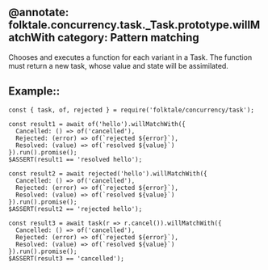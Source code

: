 @annotate: folktale.concurrency.task._Task.prototype.willMatchWith
category: Pattern matching
---

Chooses and executes a function for each variant in a Task. The function must
return a new task, whose value and state will be assimilated.


## Example::

    const { task, of, rejected } = require('folktale/concurrency/task');
    
    const result1 = await of('hello').willMatchWith({
      Cancelled: () => of('cancelled'),
      Rejected: (error) => of(`rejected ${error}`),
      Resolved: (value) => of(`resolved ${value}`)
    }).run().promise();
    $ASSERT(result1 == 'resolved hello');
    
    const result2 = await rejected('hello').willMatchWith({
      Cancelled: () => of('cancelled'),
      Rejected: (error) => of(`rejected ${error}`),
      Resolved: (value) => of(`resolved ${value}`)
    }).run().promise();
    $ASSERT(result2 == 'rejected hello');
    
    const result3 = await task(r => r.cancel()).willMatchWith({
      Cancelled: () => of('cancelled'),
      Rejected: (error) => of(`rejected ${error}`),
      Resolved: (value) => of(`resolved ${value}`)
    }).run().promise();
    $ASSERT(result3 == 'cancelled');
